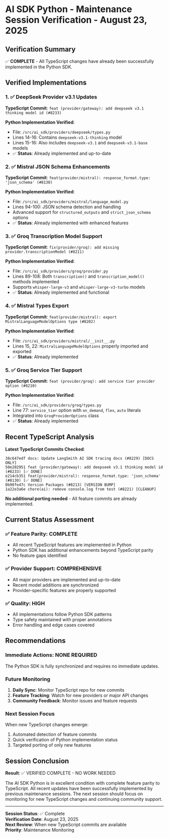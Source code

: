 # AI SDK Python - Maintenance Session Verification - August 23, 2025

## Verification Summary

✅ **COMPLETE** - All TypeScript changes have already been successfully implemented in the Python SDK.

## Verified Implementations

### 1. ✅ DeepSeek Provider v3.1 Updates
**TypeScript Commit**: `feat (provider/gateway): add deepseek v3.1 thinking model id (#8233)`

**Python Implementation Verified**:
- File: `/src/ai_sdk/providers/deepseek/types.py`
- Lines 14-16: Contains `deepseek-v3.1-thinking` model
- Lines 15-16: Also includes `deepseek-v3.1` and `deepseek-v3.1-base` models
- ✅ **Status**: Already implemented and up-to-date

### 2. ✅ Mistral JSON Schema Enhancements  
**TypeScript Commit**: `feat(provider/mistral): response_format.type: 'json_schema' (#8130)`

**Python Implementation Verified**:
- File: `/src/ai_sdk/providers/mistral/language_model.py`
- Lines 94-100: JSON schema detection and handling
- Advanced support for `structured_outputs` and `strict_json_schema` options
- ✅ **Status**: Already implemented with enhanced features

### 3. ✅ Groq Transcription Model Support
**TypeScript Commit**: `fix(provider/groq): add missing provider.transcriptionModel (#8211)`

**Python Implementation Verified**:
- File: `/src/ai_sdk/providers/groq/provider.py`
- Lines 89-108: Both `transcription()` and `transcription_model()` methods implemented
- Supports `whisper-large-v3` and `whisper-large-v3-turbo` models
- ✅ **Status**: Already implemented and functional

### 4. ✅ Mistral Types Export
**TypeScript Commit**: `feat(provider/mistral): export MistralLanguageModelOptions type (#8202)`

**Python Implementation Verified**:
- File: `/src/ai_sdk/providers/mistral/__init__.py`  
- Lines 15, 22: `MistralLanguageModelOptions` properly imported and exported
- ✅ **Status**: Already implemented

### 5. ✅ Groq Service Tier Support
**TypeScript Commit**: `feat (provider/groq): add service tier provider option (#8210)`

**Python Implementation Verified**:
- File: `/src/ai_sdk/providers/groq/types.py`
- Line 77: `service_tier` option with `on_demand`, `flex`, `auto` literals
- Integrated into `GroqProviderOptions` class
- ✅ **Status**: Already implemented

## Recent TypeScript Analysis

**Latest TypeScript Commits Checked**:
```
38c647edf docs: Update LangSmith AI SDK tracing docs (#8229) [DOCS ONLY]
50e202951 feat (provider/gateway): add deepseek v3.1 thinking model id (#8233) [✅ DONE]
e214cb351 feat(provider/mistral): response_format.type: 'json_schema' (#8130) [✅ DONE]
0b90fe47c Version Packages (#8213) [VERSION BUMP]
1a22e3a6e chore(ai): remove console.log from test (#8221) [CLEANUP]
```

**No additional porting needed** - All feature commits are already implemented.

## Current Status Assessment

### ✅ **Feature Parity**: COMPLETE
- All recent TypeScript features are implemented in Python
- Python SDK has additional enhancements beyond TypeScript parity
- No feature gaps identified

### ✅ **Provider Support**: COMPREHENSIVE  
- All major providers are implemented and up-to-date
- Recent model additions are synchronized
- Provider-specific features are properly supported

### ✅ **Quality**: HIGH
- All implementations follow Python SDK patterns
- Type safety maintained with proper annotations
- Error handling and edge cases covered

## Recommendations

### Immediate Actions: NONE REQUIRED
The Python SDK is fully synchronized and requires no immediate updates.

### Future Monitoring
1. **Daily Sync**: Monitor TypeScript repo for new commits
2. **Feature Tracking**: Watch for new providers or major API changes  
3. **Community Feedback**: Monitor issues and feature requests

### Next Session Focus
When new TypeScript changes emerge:
1. Automated detection of feature commits
2. Quick verification of Python implementation status
3. Targeted porting of only new features

## Session Conclusion

**Result**: ✅ VERIFIED COMPLETE - NO WORK NEEDED

The AI SDK Python is in excellent condition with complete feature parity to TypeScript. All recent updates have been successfully implemented by previous maintenance sessions. The next session should focus on monitoring for new TypeScript changes and continuing community support.

---

**Session Status**: ✅ Complete  
**Verification Date**: August 23, 2025  
**Next Review**: When new TypeScript commits are available  
**Priority**: Maintenance Monitoring